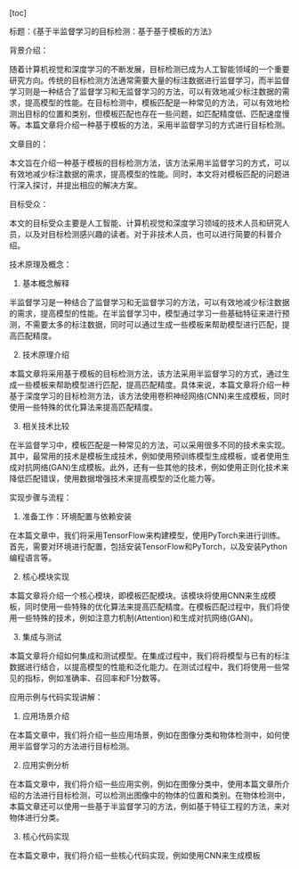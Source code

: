 
[toc]                    
                
                
标题：《基于半监督学习的目标检测：基于基于模板的方法》

背景介绍：

随着计算机视觉和深度学习的不断发展，目标检测已成为人工智能领域的一个重要研究方向。传统的目标检测方法通常需要大量的标注数据进行监督学习，而半监督学习则是一种结合了监督学习和无监督学习的方法，可以有效地减少标注数据的需求，提高模型的性能。在目标检测中，模板匹配是一种常见的方法，可以有效地检测出目标的位置和类别，但模板匹配也存在一些问题，如匹配精度低、匹配速度慢等。本篇文章将介绍一种基于模板的方法，采用半监督学习的方式进行目标检测。

文章目的：

本文旨在介绍一种基于模板的目标检测方法，该方法采用半监督学习的方式，可以有效地减少标注数据的需求，提高模型的性能。同时，本文将对模板匹配的问题进行深入探讨，并提出相应的解决方案。

目标受众：

本文的目标受众主要是人工智能、计算机视觉和深度学习领域的技术人员和研究人员，以及对目标检测感兴趣的读者。对于非技术人员，也可以进行简要的科普介绍。

技术原理及概念：

1. 基本概念解释

半监督学习是一种结合了监督学习和无监督学习的方法，可以有效地减少标注数据的需求，提高模型的性能。在半监督学习中，模型通过学习一些基础特征来进行预测，不需要太多的标注数据，同时可以通过生成一些模板来帮助模型进行匹配，提高匹配精度。

2. 技术原理介绍

本篇文章将采用基于模板的目标检测方法，该方法采用半监督学习的方式，通过生成一些模板来帮助模型进行匹配，提高匹配精度。具体来说，本篇文章将介绍一种基于深度学习的目标检测方法，该方法使用卷积神经网络(CNN)来生成模板，同时使用一些特殊的优化算法来提高匹配精度。

3. 相关技术比较

在半监督学习中，模板匹配是一种常见的方法，可以采用很多不同的技术来实现。其中，最常用的技术是模板生成技术，例如使用预训练模型生成模板，或者使用生成对抗网络(GAN)生成模板。此外，还有一些其他的技术，例如使用正则化技术来降低匹配错误，使用数据增强技术来提高模型的泛化能力等。

实现步骤与流程：

1. 准备工作：环境配置与依赖安装

在本篇文章中，我们将采用TensorFlow来构建模型，使用PyTorch来进行训练。首先，需要对环境进行配置，包括安装TensorFlow和PyTorch，以及安装Python编程语言等。

2. 核心模块实现

本篇文章将介绍一个核心模块，即模板匹配模块。该模块将使用CNN来生成模板，同时使用一些特殊的优化算法来提高匹配精度。在模板匹配过程中，我们将使用一些特殊的技术，例如注意力机制(Attention)和生成对抗网络(GAN)。

3. 集成与测试

本篇文章将介绍如何集成和测试模型。在集成过程中，我们将将模型与已有的标注数据进行结合，以提高模型的性能和泛化能力。在测试过程中，我们将使用一些常见的指标，例如准确率、召回率和F1分数等。

应用示例与代码实现讲解：

1. 应用场景介绍

在本篇文章中，我们将介绍一些应用场景，例如在图像分类和物体检测中，如何使用半监督学习的方法进行目标检测。

2. 应用实例分析

在本篇文章中，我们将介绍一些应用实例，例如在图像分类中，使用本篇文章所介绍的方法进行目标检测，可以检测出图像中的物体的位置和类别。在物体检测中，本篇文章还可以使用一些基于半监督学习的方法，例如基于特征工程的方法，来对物体进行分类。

3. 核心代码实现

在本篇文章中，我们将介绍一些核心代码实现，例如使用CNN来生成模板


